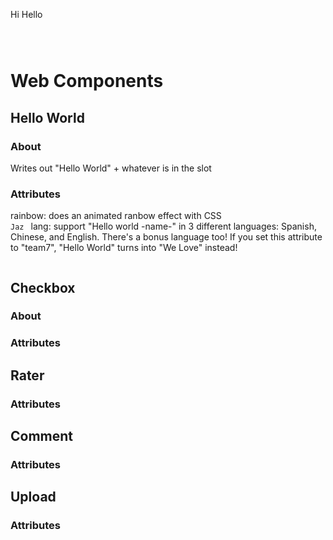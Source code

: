 
<p id = "test">Hi Hello</p><pre><code data-trim>
<script>
document.getElementsByTagName("p").style.color = "green";
document.getElementById("test").style.color = "green"
</script>
</code></pre>

<script>
document.getElementsByTagName("p").style.color = "green";
document.getElementById("test").style.color = "green"
</script>
# Web Components

## Hello World
### About
Writes out "Hello World" + whatever is in the slot
### Attributes
rainbow: does an animated ranbow effect with CSS <code>
<core-hello rainbow>Jaz</core-hello>
</code>
lang: support "Hello world -name-" in 3 different languages: Spanish, Chinese, and English.
There's a bonus language too! If you set this attribute to "team7", "Hello World" turns into "We Love" instead!<code>
<core-hello lang = "English"></core-hello>
</code>
## Checkbox
### About
<sds-checkbox></sds-checkbox>
### Attributes

## Rater

### Attributes

## Comment

### Attributes

## Upload

### Attributes